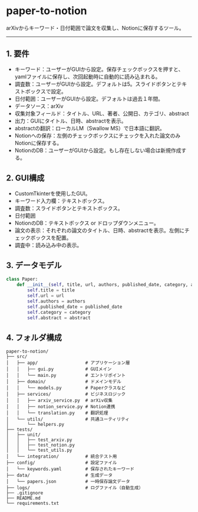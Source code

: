 # paper-to-notion

arXivからキーワード・日付範囲で論文を収集し、Notionに保存するツール。

----

## 1. 要件
- キーワード：ユーザーがGUIから設定。保存チェックボックスを押すと、yamlファイルに保存し、次回起動時に自動的に読み込まれる。
- 調査数：ユーザーがGUIから設定。デフォルトは5。スライドボタンとテキストボックスで設定。
- 日付範囲：ユーザーがGUIから設定。デフォルトは過去１年間。
- データソース：arXiv
- 収集対象フィールド：タイトル、URL、著者、公開日、カテゴリ、abstract
- 出力：GUIにタイトル、日時、abstractを表示。
- abstractの翻訳：ローカルLM（Swallow MS）で日本語に翻訳。
- Notionへの保存：左側のチェックボックスにチェックを入れた論文のみNotionに保存する。
- NotionのDB：ユーザーがGUIから設定。もし存在しない場合は新規作成する。

## 2. GUI構成
- CustomTkinterを使用したGUI。
- キーワード入力欄：テキストボックス。
- 調査数：スライドボタンとテキストボックス。
- 日付範囲
- NotionのDB：テキストボックス or ドロップダウンメニュー。
- 論文の表示：それぞれの論文のタイトル、日時、abstractを表示。左側にチェックボックスを配置。
- 調査中：読み込み中の表示。

## 3. データモデル
```python
class Paper:
    def __init__(self, title, url, authors, published_date, category, abstract):
        self.title = title
        self.url = url
        self.authors = authors
        self.published_date = published_date
        self.category = category
        self.abstract = abstract
```

## 4. フォルダ構成
```
paper-to-notion/
├── src/
│   ├── app/                  # アプリケーション層
│   │   ├── gui.py            # GUIメイン
│   │   └── main.py           # エントリポイント
│   ├── domain/               # ドメインモデル
│   │   └── models.py         # Paperクラスなど
│   ├── services/             # ビジネスロジック
│   │   ├── arxiv_service.py  # arXiv収集
│   │   ├── notion_service.py # Notion連携
│   │   └── translation.py    # 翻訳処理
│   └── utils/                # 共通ユーティリティ
│       └── helpers.py
├── tests/
│   ├── unit/
│   │   ├── test_arxiv.py
│   │   ├── test_notion.py
│   │   └── test_utils.py
│   └── integration/          # 統合テスト用
├── config/                   # 設定ファイル
│   └── keywords.yaml         # 保存されたキーワード
├── data/                     # 生成データ
│   └── papers.json           # 一時保存論文データ
├── logs/                     # ログファイル（自動生成）
├── .gitignore
├── README.md
└── requirements.txt
```